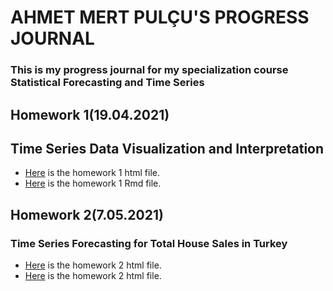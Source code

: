 # AHMET MERT PULÇU'S PROGRESS JOURNAL
### This is my progress journal for my specialization course Statistical Forecasting and Time Series
## Homework 1(19.04.2021)
## Time Series Data Visualization and Interpretation
+ [Here](files1/Ahmet_Mert_Pulcu_HW1.html) is the homework 1 html file.
+ [Here](files1/Ahmet_Mert_Pulcu_HW1.Rmd) is the homework 1 Rmd file.
## Homework 2(7.05.2021)
### Time Series Forecasting for Total House Sales in Turkey 
+ [Here](files1/Ahmet_Mert_Pulcu_HW2.html) is the homework 2 html file.
+ [Here](files1/Ahmet_Mert_Pulcu_HW2.Rmd) is the homework 2 html file.
